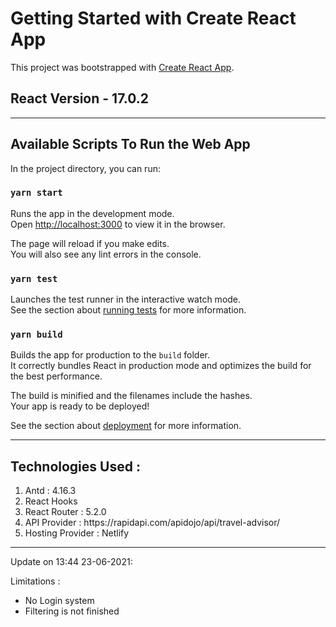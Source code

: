 # Getting Started with Create React App

This project was bootstrapped with [Create React App](https://github.com/facebook/create-react-app).

## React Version  - 17.0.2

<hr />

## Available Scripts To Run the Web App

In the project directory, you can run:

### `yarn start`

Runs the app in the development mode.\
Open [http://localhost:3000](http://localhost:3000) to view it in the browser.

The page will reload if you make edits.\
You will also see any lint errors in the console.

### `yarn test`

Launches the test runner in the interactive watch mode.\
See the section about [running tests](https://facebook.github.io/create-react-app/docs/running-tests) for more information.

### `yarn build`

Builds the app for production to the `build` folder.\
It correctly bundles React in production mode and optimizes the build for the best performance.

The build is minified and the filenames include the hashes.\
Your app is ready to be deployed!

See the section about [deployment](https://facebook.github.io/create-react-app/docs/deployment) for more information.

<hr />

## Technologies Used : 
<ol>
    <li> Antd :  4.16.3 </li>
    <li> React Hooks </li>
    <li> React Router :  5.2.0 </li>
    <li> API Provider : https://rapidapi.com/apidojo/api/travel-advisor/</li>
    <li> Hosting Provider :  Netlify </li>
</ol>

<hr/>
Update on 13:44 23-06-2021:
<br>

Limitations : 

<ul>
    <li> No Login system </li>
    <li> Filtering is not finished </li>
</ul>